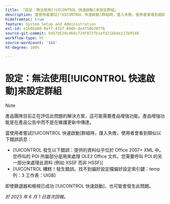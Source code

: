 ```yaml
---
title: 「設定：無法使用[!UICONTROL 快速啟動]來設定群組」
description: 當使用者嘗試[!UICONTROL 快速啟動]群組時，匯入失敗，使用者會看到錯誤訊息。
hidefromtoc: true
feature: System Setup and Administration
exl-id: e1b0ba88-0af7-432f-89db-de4f50b20ff6
source-git-commit: 9457b520c469c729f8727b1efd21bbde117b9546
workflow-type: ht
source-wordcount: '164'
ht-degree: 100%

---
```


# 設定：無法使用[!UICONTROL 快速啟動]來設定群組

>[!NOTE]
>
>產品團隊目前正在評估此問題的解決方案，這可能需要產品增強功能。產品增強功能是在產品公告中而不是在維護更新中傳達。

當使用者嘗試[!UICONTROL 快速啟動]群組時，匯入失敗，使用者會看到類似以下錯誤訊息：

* [!UICONTROL 發生以下錯誤：提供的資料似乎位於 Office 2007+ XML 中。您呼叫的 POI 所屬部分是用來處理 OLE2 Office 文件。您需要呼叫 POI 的另一部分來處理此資料 (例如 XSSF 而非 HSSF)]
* [!UICONTROL 糟糕！發生錯誤。找不到偏好設定檔偏好設定索引鍵：temp 列：3 工作表：UIGB]

即使篩選器和檢視已成功 [!UICONTROL 快速啟動]，也可能會發生此問題。

_於 2023 年 6 月 1 日首次回報。_
